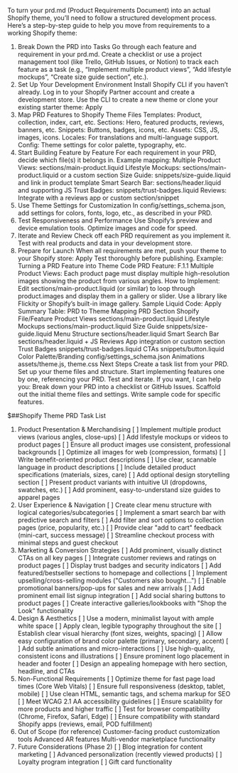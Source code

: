 To turn your prd.md (Product Requirements Document) into an actual Shopify theme, you’ll need to follow a structured development process. Here’s a step-by-step guide to help you move from requirements to a working Shopify theme:
1. Break Down the PRD into Tasks
Go through each feature and requirement in your prd.md.
Create a checklist or use a project management tool (like Trello, GitHub Issues, or Notion) to track each feature as a task (e.g., “Implement multiple product views”, “Add lifestyle mockups”, “Create size guide section”, etc.).
2. Set Up Your Development Environment
Install Shopify CLI if you haven’t already.
Log in to your Shopify Partner account and create a development store.
Use the CLI to create a new theme or clone your existing starter theme:
Apply
3. Map PRD Features to Shopify Theme Files
Templates: Product, collection, index, cart, etc.
Sections: Hero, featured products, reviews, banners, etc.
Snippets: Buttons, badges, icons, etc.
Assets: CSS, JS, images, icons.
Locales: For translations and multi-language support.
Config: Theme settings for color palette, typography, etc.
4. Start Building Feature by Feature
For each requirement in your PRD, decide which file(s) it belongs in.
Example mapping:
Multiple Product Views: sections/main-product.liquid
Lifestyle Mockups: sections/main-product.liquid or a custom section
Size Guide: snippets/size-guide.liquid and link in product template
Smart Search Bar: sections/header.liquid and supporting JS
Trust Badges: snippets/trust-badges.liquid
Reviews: Integrate with a reviews app or custom section/snippet
5. Use Theme Settings for Customization
In config/settings_schema.json, add settings for colors, fonts, logo, etc., as described in your PRD.
6. Test Responsiveness and Performance
Use Shopify’s preview and device emulation tools.
Optimize images and code for speed.
7. Iterate and Review
Check off each PRD requirement as you implement it.
Test with real products and data in your development store.
8. Prepare for Launch
When all requirements are met, push your theme to your Shopify store:
Apply
Test thoroughly before publishing.
Example: Turning a PRD Feature into Theme Code
PRD Feature: F.1.1 Multiple Product Views: Each product page must display multiple high-resolution images showing the product from various angles.
How to Implement:
Edit sections/main-product.liquid (or similar) to loop through product.images and display them in a gallery or slider.
Use a library like Flickity or Shopify’s built-in image gallery.
Sample Liquid Code:
Apply
Summary Table: PRD to Theme Mapping
PRD Section	Shopify File/Feature
Product Views	sections/main-product.liquid
Lifestyle Mockups	sections/main-product.liquid
Size Guide	snippets/size-guide.liquid
Menu Structure	sections/header.liquid
Smart Search Bar	sections/header.liquid + JS
Reviews	App integration or custom section
Trust Badges	snippets/trust-badges.liquid
CTAs	snippets/button.liquid
Color Palette/Branding	config/settings_schema.json
Animations	assets/theme.js, theme.css
Next Steps
Create a task list from your PRD.
Set up your theme files and structure.
Start implementing features one by one, referencing your PRD.
Test and iterate.
If you want, I can help you:
Break down your PRD into a checklist or GitHub Issues.
Scaffold out the initial theme files and settings.
Write sample code for specific features.

$##Shopify Theme PRD Task List
1. Product Presentation & Merchandising
[ ] Implement multiple product views (various angles, close-ups)
[ ] Add lifestyle mockups or videos to product pages
[ ] Ensure all product images use consistent, professional backgrounds
[ ] Optimize all images for web (compression, formats)
[ ] Write benefit-oriented product descriptions
[ ] Use clear, scannable language in product descriptions
[ ] Include detailed product specifications (materials, sizes, care)
[ ] Add optional design storytelling section
[ ] Present product variants with intuitive UI (dropdowns, swatches, etc.)
[ ] Add prominent, easy-to-understand size guides to apparel pages
2. User Experience & Navigation
[ ] Create clear menu structure with logical categories/subcategories
[ ] Implement a smart search bar with predictive search and filters
[ ] Add filter and sort options to collection pages (price, popularity, etc.)
[ ] Provide clear "add to cart" feedback (mini-cart, success message)
[ ] Streamline checkout process with minimal steps and guest checkout
3. Marketing & Conversion Strategies
[ ] Add prominent, visually distinct CTAs on all key pages
[ ] Integrate customer reviews and ratings on product pages
[ ] Display trust badges and security indicators
[ ] Add featured/bestseller sections to homepage and collections
[ ] Implement upselling/cross-selling modules ("Customers also bought...")
[ ] Enable promotional banners/pop-ups for sales and new arrivals
[ ] Add prominent email list signup integration
[ ] Add social sharing buttons to product pages
[ ] Create interactive galleries/lookbooks with "Shop the Look" functionality
4. Design & Aesthetics
[ ] Use a modern, minimalist layout with ample white space
[ ] Apply clean, legible typography throughout the site
[ ] Establish clear visual hierarchy (font sizes, weights, spacing)
[ ] Allow easy configuration of brand color palette (primary, secondary, accent)
[ ] Add subtle animations and micro-interactions
[ ] Use high-quality, consistent icons and illustrations
[ ] Ensure prominent logo placement in header and footer
[ ] Design an appealing homepage with hero section, headline, and CTAs
5. Non-Functional Requirements
[ ] Optimize theme for fast page load times (Core Web Vitals)
[ ] Ensure full responsiveness (desktop, tablet, mobile)
[ ] Use clean HTML, semantic tags, and schema markup for SEO
[ ] Meet WCAG 2.1 AA accessibility guidelines
[ ] Ensure scalability for more products and higher traffic
[ ] Test for browser compatibility (Chrome, Firefox, Safari, Edge)
[ ] Ensure compatibility with standard Shopify apps (reviews, email, POD fulfillment)
6. Out of Scope (for reference)
Customer-facing product customization tools
Advanced AR features
Multi-vendor marketplace functionality
7. Future Considerations (Phase 2)
[ ] Blog integration for content marketing
[ ] Advanced personalization (recently viewed products)
[ ] Loyalty program integration
[ ] Gift card functionality

